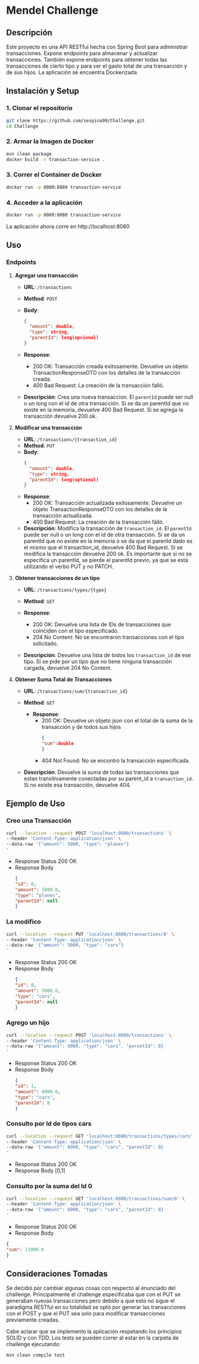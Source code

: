 # Mendel Challenge

## Descripción

Este proyecto es una API RESTful hecha con Spring Boot para administrar transacciones.
Expone endpoints para almacenar y actualizar transacciones.
También expone endpoints para obtener todas las transacciones de cierto tipo y para ver el gasto total de una 
transacción y de sus hijos.
La aplicación se encuentra Dockerizada

## Instalación y Setup

### 1. Clonar el repositorio

```bash
git clone https://github.com/sespina99/Challenge.git
cd Challenge
```

### 2. Armar la Imagen de Docker
```bash
mvn clean package
docker build -t transaction-service .
```

### 3. Correr el Container de Docker
```bash
docker run -p 8080:8080 transaction-service
```

### 4. Acceder a la aplicación
```bash
docker run -p 8080:8080 transaction-service
```
La aplicación ahora corre en http://localhost:8080


## Uso
### Endpoints
1. **Agregar una transacción**
   - **URL**: `/transactions`
   - **Method**: `POST`
   - **Body**:
     ```json
     {
       "amount": double,
       "type": string,
       "parentId": long(opcional)
     }
     ```
   - **Response**:
       - 200 OK: Transacción creada exitosamente. Devuelve un objeto TransactionResponseDTO con los detalles de la transacción creada.
       - 400 Bad Request: La creación de la transacción falló.

   - **Descripción**: Crea una nueva transaccion. El `parentId` puede ser null o un long con el id de otra 
     transacción. Si se da un parentId que no existe en la memoria, devuelve 400 Bad Request. Si se agrega la 
     transacción devuelve 200 ok.


2. **Modificar una transacción**
    - **URL**: `/transactions/{transaction_id}`
    - **Method**: `PUT`
    - **Body**:
      ```json
      {
        "amount": double,
        "type": string,
        "parentId": long(optional)
      }
      ```
    - **Response**:
        - 200 OK: Transacción actualizada exitosamente. Devuelve un objeto TransactionResponseDTO con los detalles de la transacción actualizada.
        - 400 Bad Request: La creación de la transacción falló.
    - **Descripción**: Modifica la transacción de `transaction_id`. El `parentId` puede ser null o un 
      long con el id de otra transacción. Si se da un parentId que no existe en la memoria o se da que el parenId dado es el mismo que el 
transaction_id, devuelve 400 Bad Request. Si se modifica la transacción devuelve 200 ok. Es importante que si no se 
      especifica un parentId, se pierde el parentId previo, ya que se está utilizando el verbo PUT y no PATCH.


      

3. **Obtener transacciones de un tipo**
    - **URL**: `/transactions/types/{type}`
    - **Method**: `GET`
    - **Response**:
      - 200 OK: Devuelve una lista de IDs de transacciones que coinciden con el tipo especificado. 
      - 204 No Content: No se encontraron transacciones con el tipo solicitado.

    - **Descripción**: Devuelve una lista de todos los `transaction_id` de ese tipo. Si se pide por un tipo que no 
      tiene ninguna transacción cargada, devuelve 204 No Content.


4. **Obtener Suma Total de Transacciones**
    - **URL**: `/transactions/sum/{transaction_id}`
    - **Method**: `GET`
      - **Response**:
          - 200 OK: Devuelve un objeto json con el total de la suma de la transacción y de todos sus hijos
            ```json
            {
            "sum":double
            }
            ```
          - 404 Not Found: No se encontró la transacción especificada.

    - **Descripción**: Devuelve la suma de todas las transacciones que estan transitivamente conectadas por su 
      parent_id a `transaction_id`. Si no existe esa transacción, devuelve 404.


## Ejemplo de Uso
### Creo una Transacción

```bash
curl --location --request POST 'localhost:8080/transactions' \
--header 'Content-Type: application/json' \
--data-raw '{"amount": 5000, "type": "planes"}
'
```
- Response Status 200 OK
- Response Body
    ````json
    {
    "id": 0,
    "amount": 5000.0,
    "type": "planes",
    "parentId": null
  }
    ````

### La modifico
```bash
curl --location --request PUT 'localhost:8080/transactions/0' \
--header 'Content-Type: application/json' \
--data-raw '{"amount": 5000, "type": "cars"}
'
```
- Response Status 200 OK
- Response Body
    ````json
    {
    "id": 0,
    "amount": 5000.0,
    "type": "cars",
    "parentId": null
  }
    ````
  
### Agrego un hijo
```bash
curl --location --request POST 'localhost:8080/transactions' \
--header 'Content-Type: application/json' \
--data-raw '{"amount": 6000, "type": "cars", "parentId": 0}
'
```
- Response Status 200 OK
- Response Body
    ````json
    {
    "id": 1,
    "amount": 6000.0,
    "type": "cars",
    "parentId": 0
  }
  ````
### Consulto por Id de tipos cars
```bash
curl --location --request GET 'localhost:8080/transactions/types/cars' \
--header 'Content-Type: application/json' \
--data-raw '{"amount": 6000, "type": "cars", "parentId": 0}
'
```
- Response Status 200 OK
- Response Body
[0,1]

### Consulto por la suma del Id 0
```bash
curl --location --request GET 'localhost:8080/transactions/sum/0' \
--header 'Content-Type: application/json' \
--data-raw '{"amount": 6000, "type": "cars", "parentId": 0}
'
```
- Response Status 200 OK
- Response Body
````json
{
"sum": 11000.0
}
````

## Consideraciones Tomadas
Se decidió por cambiar algunas cosas con respecto al enunciado del challenge. Principalmente el challenge 
especificaba que con el PUT se generaban nuevas transacciones pero debido a que esto no sigue el paradigma RESTful 
en su totalidad se optó por generar las transacciones con el POST y que el PUT sea solo para modificar transacciones 
previamente creadas.

Cabe aclarar que se implemento la aplicación respetando los principios SOLID y con TDD. Los tests se pueden correr 
al estar en la carpeta de challenge ejecutando:

```bash
mvn clean compile test
```

